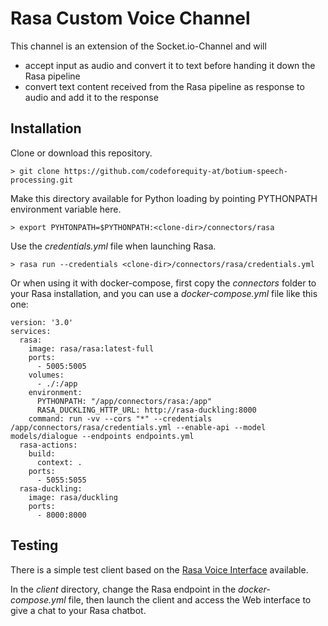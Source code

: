# Rasa Custom Voice Channel

This channel is an extension of the Socket.io-Channel and will

* accept input as audio and convert it to text before handing it down the Rasa pipeline
* convert text content received from the Rasa pipeline as response to audio and add it to the response

## Installation

Clone or download this repository.

    > git clone https://github.com/codeforequity-at/botium-speech-processing.git

Make this directory available for Python loading by pointing PYTHONPATH environment variable here.

    > export PYHTONPATH=$PYTHONPATH:<clone-dir>/connectors/rasa

Use the _credentials.yml_ file when launching Rasa.

    > rasa run --credentials <clone-dir>/connectors/rasa/credentials.yml

Or when using it with docker-compose, first copy the _connectors_ folder to your Rasa installation, and you can use a _docker-compose.yml_ file like this one:

```
version: '3.0'
services:
  rasa:
    image: rasa/rasa:latest-full
    ports:
      - 5005:5005
    volumes:
      - ./:/app
    environment:
      PYTHONPATH: "/app/connectors/rasa:/app"
      RASA_DUCKLING_HTTP_URL: http://rasa-duckling:8000
    command: run -vv --cors "*" --credentials /app/connectors/rasa/credentials.yml --enable-api --model models/dialogue --endpoints endpoints.yml
  rasa-actions:
    build:
      context: .
    ports:
      - 5055:5055
  rasa-duckling:
    image: rasa/duckling
    ports:
      - 8000:8000
```

## Testing

There is a simple test client based on the [Rasa Voice Interface](https://github.com/RasaHQ/rasa-voice-interface) available.

In the _client_ directory, change the Rasa endpoint in the _docker-compose.yml_ file, then launch the client and access the Web interface to give a chat to your Rasa chatbot.
